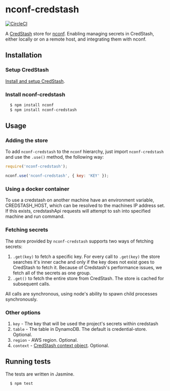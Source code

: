 # nconf-credstash
[![CircleCI](https://circleci.com/gh/bookmd/nconf-credstash.svg?style=svg)](https://circleci.com/gh/bookmd/nconf-credstash)

A [CredStash](https://github.com/fugue/credstash) store for [nconf](https://github.com/indexzero/nconf).
Enabling managing secrets in CredStash, either locally or on a remote host, and integrating them with nconf.

## Installation
### Setup CredStash
[Install and setup CredStash](https://github.com/fugue/credstash#setup).

### Install nconf-credstash
``` bash
  $ npm install nconf
  $ npm install nconf-credstash
```
## Usage
### Adding the store
To add `nconf-credstash` to the `nconf` hierarchy, just import `nconf-credstash` and use the `.use()` method, the following way:
```javascript
require('nconf-credstash');

nconf.use('nconf-credstash', { key: 'KEY' });
```

### Using a docker container

To use a credstash on another machine have an environment variable, CREDSTASH_HOST, which can be resolved to the machines IP address set. If this exists, credstashApi requests will attempt to ssh into specified machine and run command.

### Fetching secrets
The store provided by `nconf-credstash` supports two ways of fetching secrets:

1. `.get(key)` to fetch a specific key. For every call to `.get(key)` the store searches it's inner cache and only if the key does not exist goes to CredStash to fetch it.
Because of Credstash's performance issues, we fetch all of the secrets as one group.
2. `.get()` to fetch the entire store from CredStash. The store is cached for subsequent calls.

All calls are synchronous, using node's ability to spawn child processes synchronously.


### Other options
1. `key` - The key that will be used the project's secrets within credstash
2. `table` - The table in DynamoDB. The default is credential-store. Optional.
3. `region` - AWS region. Optional.
4. `context` - [CredStash context object](https://github.com/fugue/credstash#controlling-and-auditing-secrets). Optional.

## Running tests
The tests are written in Jasmine.
``` bash
  $ npm test
```

